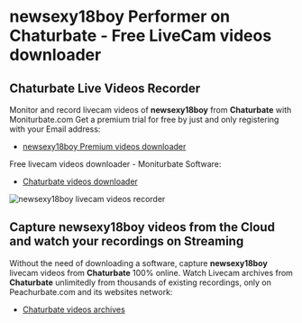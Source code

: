 # newsexy18boy Performer on Chaturbate - Free LiveCam videos downloader

## Chaturbate Live Videos Recorder

Monitor and record livecam videos of **newsexy18boy** from **Chaturbate** with Moniturbate.com
Get a premium trial for free by just and only registering with your Email address:
* [newsexy18boy Premium videos downloader](https://moniturbate.com/request-demo-licence-key.html)

Free livecam videos downloader - Moniturbate Software:
* [Chaturbate videos downloader](https://moniturbate.com/moniturbate-download-software.html)

![newsexy18boy livecam videos recorder](https://peachurnet.com/templates/moniturbate-software.png)


## Capture newsexy18boy videos from the Cloud and watch your recordings on Streaming

Without the need of downloading a software, capture **newsexy18boy** livecam videos from **Chaturbate** 100% online.
Watch Livecam archives from **Chaturbate** unlimitedly from thousands of existing recordings, only on Peachurbate.com and its websites network:
* [Chaturbate videos archives](https://peachurnet.com/)